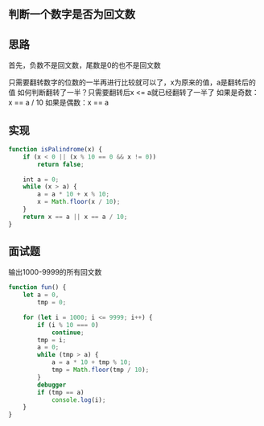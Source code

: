 ## 判断一个数字是否为回文数

## 思路
首先，负数不是回文数，尾数是0的也不是回文数

只需要翻转数字的位数的一半再进行比较就可以了，x为原来的值，a是翻转后的值
如何判断翻转了一半？只需要翻转后x <= a就已经翻转了一半了
如果是奇数：x == a / 10
如果是偶数：x == a


## 实现

```javascript
function isPalindrome(x) {
	if (x < 0 || (x % 10 == 0 && x != 0)) 
		return false;
	        
	int a = 0;
	while (x > a) {
		a = a * 10 + x % 10;
		x = Math.floor(x / 10);
	}
	return x == a || x == a / 10;
}
```

## 面试题
输出1000-9999的所有回文数
```javascript
function fun() {
	let a = 0,
		tmp = 0;
	
	for (let i = 1000; i <= 9999; i++) {
		if (i % 10 === 0)
			continue;
		tmp = i;
		a = 0;
		while (tmp > a) {
			a = a * 10 + tmp % 10;
			tmp = Math.floor(tmp / 10);
		}
		debugger
		if (tmp == a)
			console.log(i);
	}
}
```